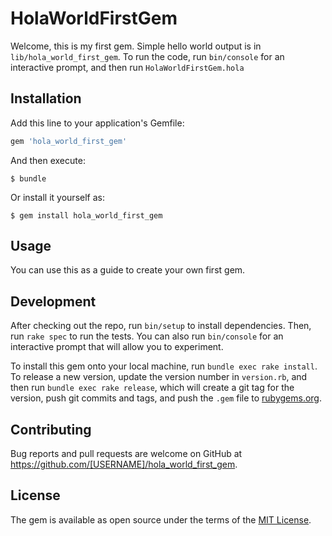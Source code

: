 # HolaWorldFirstGem

Welcome, this is my first gem. Simple hello world output is in `lib/hola_world_first_gem`.
To run the code, run `bin/console` for an interactive prompt, and then run `HolaWorldFirstGem.hola`

## Installation

Add this line to your application's Gemfile:

```ruby
gem 'hola_world_first_gem'
```

And then execute:

    $ bundle

Or install it yourself as:

    $ gem install hola_world_first_gem

## Usage

You can use this as a guide to create your own first gem.

## Development

After checking out the repo, run `bin/setup` to install dependencies. Then, run `rake spec` to run the tests. You can also run `bin/console` for an interactive prompt that will allow you to experiment.

To install this gem onto your local machine, run `bundle exec rake install`. To release a new version, update the version number in `version.rb`, and then run `bundle exec rake release`, which will create a git tag for the version, push git commits and tags, and push the `.gem` file to [rubygems.org](https://rubygems.org).

## Contributing

Bug reports and pull requests are welcome on GitHub at https://github.com/[USERNAME]/hola_world_first_gem.

## License

The gem is available as open source under the terms of the [MIT License](https://opensource.org/licenses/MIT).

